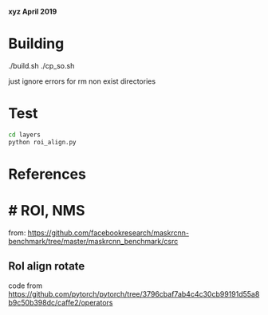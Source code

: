 **xyz April 2019**

# Building
./build.sh
./cp_so.sh

just ignore errors for rm non exist directories


# Test
``` bash
cd layers
python roi_align.py
```

# References
# # ROI, NMS
from:  https://github.com/facebookresearch/maskrcnn-benchmark/tree/master/maskrcnn_benchmark/csrc

## RoI align rotate
code from https://github.com/pytorch/pytorch/tree/3796cbaf7ab4c4c30cb99191d55a8b9c50b398dc/caffe2/operators


